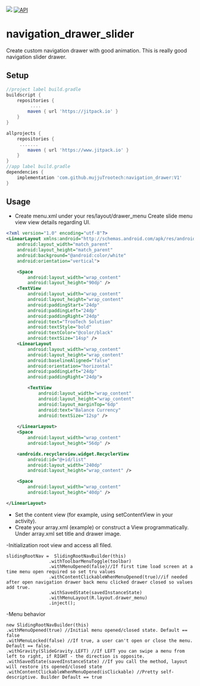 [![](https://jitpack.io/v/mujjuTrootech/navigation_drawer.svg)](https://jitpack.io/#mujjuTrootech/navigation_drawer)
[![API](https://img.shields.io/badge/API-21%2B-brightgreen.svg?style=flat)](https://android-arsenal.com/api?level=21)

# navigation_drawer_slider
Create custom navigation drawer with good animation. This is really good navigation slider drawer.

## Setup
```gradle
//project label build.gradle
buildscript {
    repositories {
         ....
        maven { url 'https://jitpack.io' }
    }
}

allprojects {
    repositories {
     .......
        maven { url 'https://www.jitpack.io' }
    }
}
//app label build.gradle
dependencies {
    implementation 'com.github.mujjuTrootech:navigation_drawer:V1'
}
```

## Usage
- Create menu.xml under your res/layout/drawer_menu
  Create slide menu view view details regarding UI.
```xml
<?xml version="1.0" encoding="utf-8"?>
<LinearLayout xmlns:android="http://schemas.android.com/apk/res/android"
    android:layout_width="match_parent"
    android:layout_height="match_parent"
    android:background="@android:color/white"
    android:orientation="vertical">

    <Space
        android:layout_width="wrap_content"
        android:layout_height="90dp" />
    <TextView
        android:layout_width="wrap_content"
        android:layout_height="wrap_content"
        android:paddingStart="24dp"
        android:paddingLeft="24dp"
        android:paddingRight="24dp"
        android:text="TrooTech Solution"
        android:textStyle="bold"
        android:textColor="@color/black"
        android:textSize="14sp" />
    <LinearLayout
        android:layout_width="wrap_content"
        android:layout_height="wrap_content"
        android:baselineAligned="false"
        android:orientation="horizontal"
        android:paddingLeft="24dp"
        android:paddingRight="24dp">

        <TextView
            android:layout_width="wrap_content"
            android:layout_height="wrap_content"
            android:layout_marginTop="6dp"
            android:text="Balance Currency"
            android:textSize="12sp" />
        
    </LinearLayout>
    <Space
        android:layout_width="wrap_content"
        android:layout_height="56dp" />

    <androidx.recyclerview.widget.RecyclerView
        android:id="@+id/list"
        android:layout_width="240dp"
        android:layout_height="wrap_content" />

    <Space
        android:layout_width="wrap_content"
        android:layout_height="40dp" />

</LinearLayout>
```

* Set the content view (for example, using setContentView in your activity).
* Create your array.xml (example) or construct a View programmatically. Under array.xml set title and drawer image.


-Initialization root view and access all filed.
```
slidingRootNav =  SlidingRootNavBuilder(this)
                .withToolbarMenuToggle(toolbar)
                .withMenuOpened(false)//If first time load screen at a time menu open required so set tru values
                .withContentClickableWhenMenuOpened(true)//if needed after open navigation drawer back menu clicked drawer closed so values add true.
                .withSavedState(savedInstanceState)
                .withMenuLayout(R.layout.drawer_menu)
                .inject();
```

-Menu behavior
```
new SlidingRootNavBuilder(this)
.withMenuOpened(true) //Initial menu opened/closed state. Default == false
.withMenuLocked(false) //If true, a user can't open or close the menu. Default == false.
.withGravity(SlideGravity.LEFT) //If LEFT you can swipe a menu from left to right, if RIGHT - the direction is opposite.
.withSavedState(savedInstanceState) //If you call the method, layout will restore its opened/closed state
.withContentClickableWhenMenuOpened(isClickable) //Pretty self-descriptive. Builder Default == true
```
